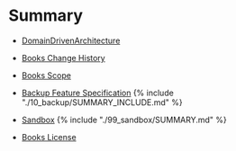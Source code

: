 # Summary

* [DomainDrivenArchitecture](README.md)
* [Books Change History](change_history.md)
* [Books Scope](01_scope/README.md)
* [Backup Feature Specification](10_backup/README.md) 
{% include "./10_backup/SUMMARY_INCLUDE.md" %}

* [Sandbox](99_sandbox/README.md)
{% include "./99_sandbox/SUMMARY.md" %}

* [Books License](LICENSE.md)